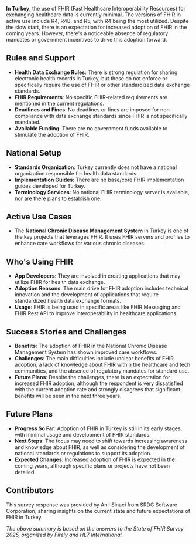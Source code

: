 **In Turkey**, the use of FHIR (Fast Healthcare Interoperability Resources) for exchanging healthcare data is currently minimal. The versions of FHIR in active use include R4, R4B, and R5, with R4 being the most utilized. Despite the slow start, there is an expectation for increased adoption of FHIR in the coming years. However, there's a noticeable absence of regulatory mandates or government incentives to drive this adoption forward.

## Rules and Support

- **Health Data Exchange Rules**: There is strong regulation for sharing electronic health records in Turkey, but these do not enforce or specifically require the use of FHIR or other standardized data exchange standards.
- **FHIR Requirements**: No specific FHIR-related requirements are mentioned in the current regulations.
- **Deadlines and Fines**: No deadlines or fines are imposed for non-compliance with data exchange standards since FHIR is not specifically mandated.
- **Available Funding**: There are no government funds available to stimulate the adoption of FHIR.

## National Setup

- **Standards Organization**: Turkey currently does not have a national organization responsible for health data standards.
- **Implementation Guides**: There are no base/core FHIR implementation guides developed for Turkey.
- **Terminology Services**: No national FHIR terminology server is available, nor are there plans to establish one.

## Active Use Cases

- The **National Chronic Disease Management System** in Turkey is one of the key projects that leverages FHIR. It uses FHIR servers and profiles to enhance care workflows for various chronic diseases.

## Who's Using FHIR

- **App Developers**: They are involved in creating applications that may utilize FHIR for health data exchange.
- **Adoption Reasons**: The main drive for FHIR adoption includes technical innovation and the development of applications that require standardized health data exchange formats.
- **Usage**: FHIR is being used in specific areas like FHIR Messaging and FHIR Rest API to improve interoperability in healthcare applications.

## Success Stories and Challenges

- **Benefits**: The adoption of FHIR in the National Chronic Disease Management System has shown improved care workflows.
- **Challenges**: The main difficulties include unclear benefits of FHIR adoption, a lack of knowledge about FHIR within the healthcare and tech communities, and the absence of regulatory mandates for standard use.
- **Future Plans**: Despite the challenges, there is an expectation for increased FHIR adoption, although the respondent is very dissatisfied with the current adoption rate and strongly disagrees that significant benefits will be seen in the next three years.

## Future Plans

- **Progress So Far**: Adoption of FHIR in Turkey is still in its early stages, with minimal usage and development of FHIR standards.
- **Next Steps**: The focus may need to shift towards increasing awareness and knowledge about FHIR, as well as considering the development of national standards or regulations to support its adoption.
- **Expected Changes**: Increased adoption of FHIR is expected in the coming years, although specific plans or projects have not been detailed.

## Contributors

This survey response was provided by Anil Sinaci from SRDC Software Corporation, sharing insights on the current state and future expectations of FHIR in Turkey.

*The above summary is based on the answers to the State of FHIR Survey 2025, organized by Firely and HL7 International.*